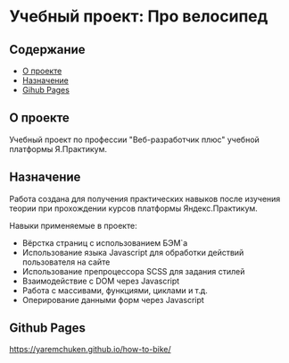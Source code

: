 # Учебный проект: Про велосипед

## Содержание

- [О проекте](#about)
- [Назначение](#purpose)
- [Gihub Pages](#pages)

## О проекте <a name = "about"></a>

Учебный проект по профессии "Веб-разработчик плюс" учебной платформы Я.Практикум.

## Назначение <a name = "purpose"></a>

Работа создана для получения практических навыков после изучения теории при прохождении курсов платформы Яндекс.Практикум.

Навыки применяемые в проекте:

- Вёрстка страниц с использованием БЭМ`а
- Использование языка Javascript для обработки действий пользователя на сайте
- Использование препроцессора SCSS для задания стилей
- Взаимодействие с DOM через Javascript
- Работа с массивами, функциями, циклами и т.д.
- Оперирование данными форм через Javascript

## Github Pages <a name = "pages"></a>

https://yaremchuken.github.io/how-to-bike/
